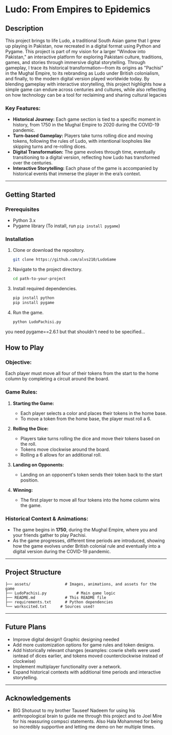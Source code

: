 # **Ludo: From Empires to Epidemics**

## **Description**

This project brings to life Ludo, a traditional South Asian game that I grew up playing in Pakistan, now recreated in a digital format using Python and Pygame. This project is part of my vision for a larger "Window into Pakistan," an interactive platform for exploring Pakistani culture, traditions, games, and stories through immersive digital storytelling. Through gameplay, I trace its historical transformation—from its origins as "Pachisi" in the Mughal Empire, to its rebranding as Ludo under British colonialism, and finally, to the modern digital version played worldwide today. By blending gameplay with interactive storytelling, this project highlights how a simple game can endure across centuries and cultures, while also reflecting on how technology can be a tool for reclaiming and sharing cultural legacies

### **Key Features:**
- **Historical Journey:** Each game section is tied to a specific moment in history, from 1750 in the Mughal Empire to 2020 during the COVID-19 pandemic.
- **Turn-based Gameplay:** Players take turns rolling dice and moving tokens, following the rules of Ludo, with intentional loopholes like skipping turns and re-rolling dices.
- **Digital Transformation:** The game evolves through time, eventually transitioning to a digital version, reflecting how Ludo has transformed over the centuries.
- **Interactive Storytelling:** Each phase of the game is accompanied by historical events that immerse the player in the era’s context.

---

## **Getting Started**

### **Prerequisites**

- Python 3.x
- Pygame library (To install, run `pip install pygame`)

### **Installation**

1. Clone or download the repository.
   ```bash
   git clone https://github.com/alvs210/LudoGame
   ```
2. Navigate to the project directory.
   ```bash
   cd path-to-your-project
   ```
3. Install required dependencies.
   ```bash
   pip install python
   pip install pygame
   ```
4. Run the game.
   ```bash
   python LudoPachisi.py
   ```
you need pygame==2.6.1 but that shouldn't need to be specified...

## **How to Play**

### **Objective:**
Each player must move all four of their tokens from the start to the home column by completing a circuit around the board.

### **Game Rules:**
1. **Starting the Game:**
   - Each player selects a color and places their tokens in the home base.
   - To move a token from the home base, the player must roll a 6.
  
2. **Rolling the Dice:**
   - Players take turns rolling the dice and move their tokens based on the roll.
   - Tokens move clockwise around the board.
   - Rolling a 6 allows for an additional roll.

3. **Landing on Opponents:**
   - Landing on an opponent's token sends their token back to the start position.
  
4. **Winning:**
   - The first player to move all four tokens into the home column wins the game.

### **Historical Context & Animations:**
- The game begins in **1750**, during the Mughal Empire, where you and your friends gather to play Pachisi.
- As the game progresses, different time periods are introduced, showing how the game evolves under British colonial rule and eventually into a digital version during the COVID-19 pandemic.

---

## **Project Structure**
```
├── assets/               # Images, animations, and assets for the game
├── LudoPachisi.py             # Main game logic
├── README.md             # This README file
├── requirements.txt      # Python dependencies
└── workscited.txt      # Sources used!
```

---

## **Future Plans**
- Improve digital design!! Graphic designing needed
- Add more customization options for game rules and token designs.
- Add historically relevant changes (examples: cowrie shells were used isntead of dices earlier, and tokens moved counterclockwise instead of clockwise)
- Implement multiplayer functionality over a network.
- Expand historical contexts with additional time periods and interactive storytelling.

---

## **Acknowledgements**
- BIG Shotuout to my brother Tauseef Nadeem for using his anthropological brain to guide me through this project and to Joel Mire for his reassuring compsci statements. Also Hala Mohammed for being so incredibly supportive and letting me demo on her multiple times.

